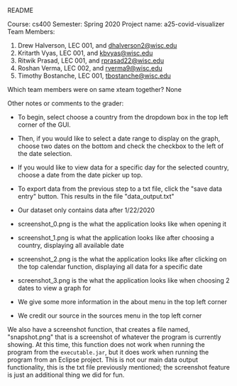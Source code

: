 README

Course: cs400
Semester: Spring 2020
Project name: a25-covid-visualizer
Team Members:
1. Drew Halverson, LEC 001, and dhalverson2@wisc.edu
2. Kritarth Vyas, LEC 001, and kbvyas@wisc.edu
3. Ritwik Prasad, LEC 001, and rprasad22@wisc.edu
4. Roshan Verma, LEC 002, and rverma9@wisc.edu
5. Timothy Bostanche, LEC 001, tbostanche@wisc.edu
 

Which team members were on same xteam together?
None

Other notes or comments to the grader:

- To begin, select choose a country from the dropdown box in the top left corner of the GUI. 
- Then, if you would like to select a date range to display on the graph, choose two dates on the bottom and check the checkbox to the left of the date selection.
- If you would like to view data for a specific day for the selected country, choose a date from the date picker up top.
- To export data from the previous step to a txt file, click the "save data entry" button. This results in the file "data_output.txt"
- Our dataset only contains data after 1/22/2020
- screenshot_0.png is the what the application looks like when opening it
- screenshot_1.png is what the application looks like after choosing a country, displaying all available date
- screenshot_2.png is the what the application looks like after clicking on the top calendar function, displaying all data for a specific date
- screenshot_3.png is the what the application looks like when choosing 2 dates to view a graph for

- We give some more information in the about menu in the top left corner
- We credit our source in the sources menu in the top left corner

 

We also have a screenshot function, that creates a file named, "snapshot.png" that is a screenshot of whatever the program is currently showing. 
At this time, this function does not work when running the program from the `executable.jar`, but it does work when running the program from an Eclipse project.
This is not our main data output functionality, this is the txt file previously mentioned; the screenshot feature is just an additional thing we did for fun.
